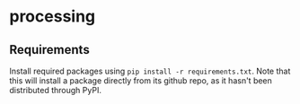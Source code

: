# processing

## Requirements

Install required packages using `pip install -r requirements.txt`. Note that this will install a package directly from its github repo, as it hasn't been distributed through PyPI.